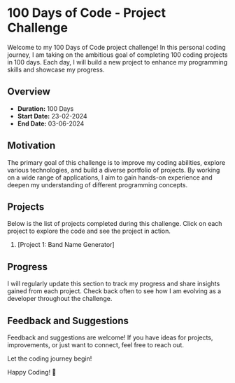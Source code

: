 # 100 Days of Code - Project Challenge

Welcome to my 100 Days of Code project challenge! In this personal coding journey, I am taking on the ambitious goal of completing 100 coding projects in 100 days. Each day, I will build a new project to enhance my programming skills and showcase my progress.

## Overview

- **Duration:** 100 Days
- **Start Date:** 23-02-2024
- **End Date:** 03-06-2024

## Motivation

The primary goal of this challenge is to improve my coding abilities, explore various technologies, and build a diverse portfolio of projects. By working on a wide range of applications, I aim to gain hands-on experience and deepen my understanding of different programming concepts.

## Projects

Below is the list of projects completed during this challenge. Click on each project to explore the code and see the project in action.

1. [Project 1: Band Name Generator]


## Progress

I will regularly update this section to track my progress and share insights gained from each project. Check back often to see how I am evolving as a developer throughout the challenge.

## Feedback and Suggestions

Feedback and suggestions are welcome! If you have ideas for projects, improvements, or just want to connect, feel free to reach out.

Let the coding journey begin!

Happy Coding! 🚀
